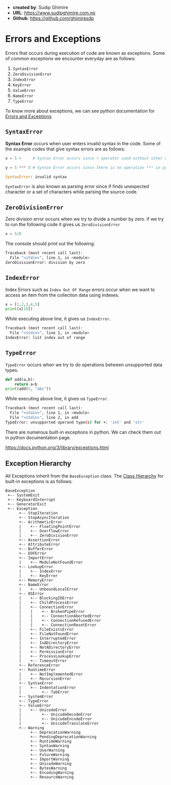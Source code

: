 - **created by**: Sudip Ghimire
- **URL**: https://www.sudipghimire.com.np
- **Github**: https://github.com/ghimiresdp

# Errors and Exceptions

Errors that occurs during execution of code are known as exceptions. Some of common exceptions we encounter everyday are as follows:

1. `SyntaxError`
2. `ZeroDivisionError`
3. `IndexError`
4. `KeyError`
5. `ValueError`
6. `NameError`
7. `TypeError`

To know more about exceptions, we can see python documentation for [Errors and Exceptions](https://docs.python.org/3/tutorial/errors.html)


## `SyntaxError`

**Syntax Error** occurs when user enters invalid syntax in the code.
Some of the example codes that give syntax errors are as follows:

```python
x = 5 +     # Syntax Error occurs since + operator used without other value

y = 5 *** 5 # Syntax Error occurs since there is no operation *** in python

SyntaxError: invalid syntax
```

`SyntaxError` is also known as parsing error since if finds unexpected character or a set of characters while parsing the source code.


## `ZeroDivisionError`
Zero division error occurs when we try to divide a number by zero.
if we try to run the following code it gives us `ZeroDivisionError`
```python
x = 5/0
```
The console should print out the following:
```bash
Traceback (most recent call last):
  File "<stdin>", line 1, in <module>
ZeroDivisionError: division by zero
```


## `IndexError`
Index Errors such as  `Index Out Of Range` errors occur when we want to access an item from the collection data using indexes.

```python
x = [1,2,3,4,5]
print(x[10])
```

While executing above line, it gives us `IndexError`.

```bash
Traceback (most recent call last):
  File "<stdin>", line 1, in <module>
IndexError: list index out of range
```


## `TypeError`

`TypeError` occurs when we try to do operations between unsupported data types.

```python
def add(a,b):
    return a+b
print(add(5, "abc"))
```

While executing above line, it gives us `TypeError`.

```bash
Traceback (most recent call last):
  File "<stdin>", line 1, in <module>
  File "<stdin>", line 2, in add
TypeError: unsupported operand type(s) for +: 'int' and 'str'
```

There are numerous built-in exceptions in python. We can check them out in python documentation page.

https://docs.python.org/3/library/exceptions.html


## Exception Hierarchy
All Exceptions inherit from the `BaseException` class. The [Class Hierarchy](https://docs.python.org/3/library/exceptions.html#exception-hierarchy) for built-in exceptions is as follows:

```
BaseException
 +-- SystemExit
 +-- KeyboardInterrupt
 +-- GeneratorExit
 +-- Exception
      +-- StopIteration
      +-- StopAsyncIteration
      +-- ArithmeticError
      |    +-- FloatingPointError
      |    +-- OverflowError
      |    +-- ZeroDivisionError
      +-- AssertionError
      +-- AttributeError
      +-- BufferError
      +-- EOFError
      +-- ImportError
      |    +-- ModuleNotFoundError
      +-- LookupError
      |    +-- IndexError
      |    +-- KeyError
      +-- MemoryError
      +-- NameError
      |    +-- UnboundLocalError
      +-- OSError
      |    +-- BlockingIOError
      |    +-- ChildProcessError
      |    +-- ConnectionError
      |    |    +-- BrokenPipeError
      |    |    +-- ConnectionAbortedError
      |    |    +-- ConnectionRefusedError
      |    |    +-- ConnectionResetError
      |    +-- FileExistsError
      |    +-- FileNotFoundError
      |    +-- InterruptedError
      |    +-- IsADirectoryError
      |    +-- NotADirectoryError
      |    +-- PermissionError
      |    +-- ProcessLookupError
      |    +-- TimeoutError
      +-- ReferenceError
      +-- RuntimeError
      |    +-- NotImplementedError
      |    +-- RecursionError
      +-- SyntaxError
      |    +-- IndentationError
      |         +-- TabError
      +-- SystemError
      +-- TypeError
      +-- ValueError
      |    +-- UnicodeError
      |         +-- UnicodeDecodeError
      |         +-- UnicodeEncodeError
      |         +-- UnicodeTranslateError
      +-- Warning
           +-- DeprecationWarning
           +-- PendingDeprecationWarning
           +-- RuntimeWarning
           +-- SyntaxWarning
           +-- UserWarning
           +-- FutureWarning
           +-- ImportWarning
           +-- UnicodeWarning
           +-- BytesWarning
           +-- EncodingWarning
           +-- ResourceWarning
```
